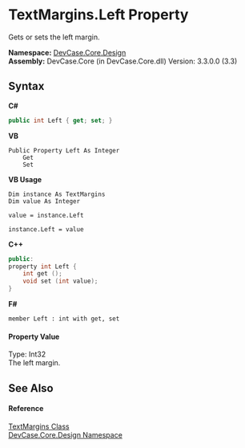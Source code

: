# TextMargins.Left Property 
 

Gets or sets the left margin.

**Namespace:**&nbsp;<a href="N_DevCase_Core_Design">DevCase.Core.Design</a><br />**Assembly:**&nbsp;DevCase.Core (in DevCase.Core.dll) Version: 3.3.0.0 (3.3)

## Syntax

**C#**<br />
``` C#
public int Left { get; set; }
```

**VB**<br />
``` VB
Public Property Left As Integer
	Get
	Set
```

**VB Usage**<br />
``` VB Usage
Dim instance As TextMargins
Dim value As Integer

value = instance.Left

instance.Left = value
```

**C++**<br />
``` C++
public:
property int Left {
	int get ();
	void set (int value);
}
```

**F#**<br />
``` F#
member Left : int with get, set

```


#### Property Value
Type: Int32<br />The left margin.

## See Also


#### Reference
<a href="T_DevCase_Core_Design_TextMargins">TextMargins Class</a><br /><a href="N_DevCase_Core_Design">DevCase.Core.Design Namespace</a><br />